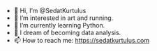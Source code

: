 - 👋 Hi, I’m @SedatKurtulus
- 👀 I’m interested in art and running.
- 🌱 I’m currently learning Python.
- 💞️ I dream of becoming data analysis.
- 📫 How to reach me: https://sedatkurtulus.com

<!---
SedatKurtulus/SedatKurtulus is a ✨ special ✨ repository because its `README.md` (this file) appears on your GitHub profile.
You can click the Preview link to take a look at your changes.
--->
